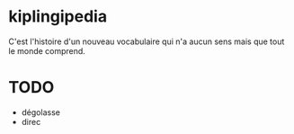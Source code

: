 # kiplingipedia
C'est l'histoire d'un nouveau vocabulaire qui n'a aucun sens mais que tout le monde comprend.

# TODO
- dégolasse
- direc
